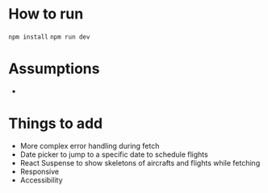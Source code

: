 # How to run

`npm install`
`npm run dev`

# Assumptions

- 

# Things to add

- More complex error handling during fetch
- Date picker to jump to a specific date to schedule flights
- React Suspense to show skeletons of aircrafts and flights while fetching
- Responsive
- Accessibility